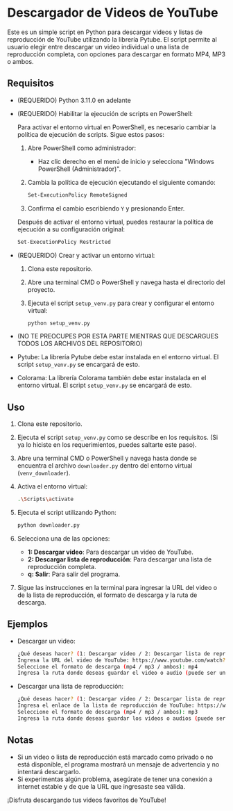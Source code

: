 # Descargador de Videos de YouTube

Este es un simple script en Python para descargar videos y listas de reproducción de YouTube utilizando la librería Pytube. El script permite al usuario elegir entre descargar un video individual o una lista de reproducción completa, con opciones para descargar en formato MP4, MP3 o ambos.

## Requisitos

- (REQUERIDO) Python 3.11.0 en adelante

- (REQUERIDO) Habilitar la ejecución de scripts en PowerShell:

    Para activar el entorno virtual en PowerShell, es necesario cambiar la política de ejecución de scripts. Sigue estos pasos:

    1. Abre PowerShell como administrador:
        - Haz clic derecho en el menú de inicio y selecciona "Windows PowerShell (Administrador)".

    2. Cambia la política de ejecución ejecutando el siguiente comando:
        ```sh
        Set-ExecutionPolicy RemoteSigned
        ```

    3. Confirma el cambio escribiendo `Y` y presionando Enter.

    Después de activar el entorno virtual, puedes restaurar la política de ejecución a su configuración original:
    ```sh
    Set-ExecutionPolicy Restricted
    ```

- (REQUERIDO) Crear y activar un entorno virtual:

    1. Clona este repositorio.
    2. Abre una terminal CMD o PowerShell y navega hasta el directorio del proyecto.
    3. Ejecuta el script `setup_venv.py` para crear y configurar el entorno virtual:

        ```sh
        python setup_venv.py
        ```

- (NO TE PREOCUPES POR ESTA PARTE MIENTRAS QUE DESCARGUES TODOS LOS ARCHIVOS DEL REPOSITORIO)

- Pytube: La librería Pytube debe estar instalada en el entorno virtual. El script `setup_venv.py` se encargará de esto.

- Colorama: La librería Colorama también debe estar instalada en el entorno virtual. El script `setup_venv.py` se encargará de esto.

## Uso

1. Clona este repositorio.
2. Ejecuta el script `setup_venv.py` como se describe en los requisitos. (Si ya lo hiciste en los requerimientos, puedes saltarte este paso).
3. Abre una terminal CMD o PowerShell y navega hasta donde se encuentra el archivo `downloader.py` dentro del entorno virtual (`venv_downloader`).
4. Activa el entorno virtual:

    ```sh
    .\Scripts\activate
    ```

5. Ejecuta el script utilizando Python:

    ```sh
    python downloader.py
    ```

6. Selecciona una de las opciones:

    - **1: Descargar video**: Para descargar un video de YouTube.
    - **2: Descargar lista de reproducción**: Para descargar una lista de reproducción completa.
    - **q: Salir**: Para salir del programa.

7. Sigue las instrucciones en la terminal para ingresar la URL del video o de la lista de reproducción, el formato de descarga y la ruta de descarga.

## Ejemplos

- Descargar un video:

    ```sh
    ¿Qué deseas hacer? (1: Descargar video / 2: Descargar lista de reproducción / q: Salir): 1
    Ingresa la URL del video de YouTube: https://www.youtube.com/watch?v=VIDEO_ID
    Seleccione el formato de descarga (mp4 / mp3 / ambos): mp4
    Ingresa la ruta donde deseas guardar el video o audio (puede ser una carpeta): /ruta/a/la/carpeta
    ```

- Descargar una lista de reproducción:

    ```sh
    ¿Qué deseas hacer? (1: Descargar video / 2: Descargar lista de reproducción / q: Salir): 2
    Ingresa el enlace de la lista de reproducción de YouTube: https://www.youtube.com/playlist?list=PLAYLIST_ID
    Seleccione el formato de descarga (mp4 / mp3 / ambos): mp3
    Ingresa la ruta donde deseas guardar los videos o audios (puede ser una carpeta): /ruta/a/la/carpeta
    ```

## Notas

- Si un video o lista de reproducción está marcado como privado o no está disponible, el programa mostrará un mensaje de advertencia y no intentará descargarlo.
- Si experimentas algún problema, asegúrate de tener una conexión a internet estable y de que la URL que ingresaste sea válida.

¡Disfruta descargando tus videos favoritos de YouTube!
